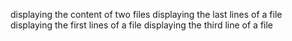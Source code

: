 displaying the content of two files
displaying the last lines of a file
displaying the first lines of a file
displaying the third line of a file
